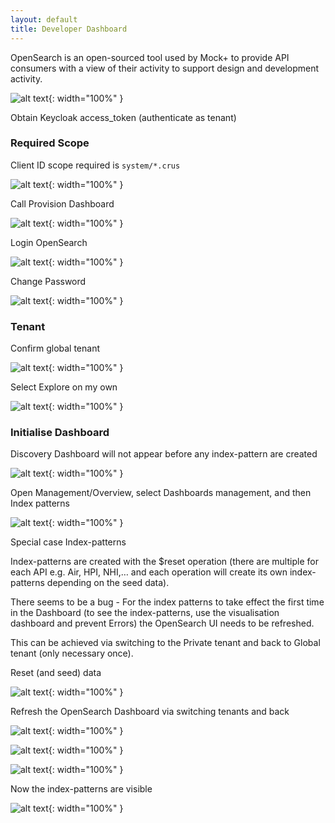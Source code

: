 ```yaml
---
layout: default
title: Developer Dashboard
---
```


OpenSearch is an open-sourced tool used by Mock+ to provide API consumers with a view of their activity to support design and development activity.

![alt text](Mockplus-Developer-Dashboard.png "Mock+ Developer Dashboard"){: width="100%" }

Obtain Keycloak access_token (authenticate as tenant)

### Required Scope

Client ID scope required is `system/*.crus`

![alt text](image-20240719-013419.png "Retrieve Access Token"){: width="100%" }

Call Provision Dashboard

![alt text](image-20240719-013448.png "Provision Dashboard"){: width="100%" }

Login OpenSearch

![alt text](image-20240719-013515.png "Login OpenSearch"){: width="100%" }

Change Password

![alt text](image-20240719-013531.png "Change Password"){: width="100%" }

### Tenant

Confirm global tenant

![alt text](image-20240717-032453.png "global tenant"){: width="100%" }

Select Explore on my own

![alt text](image-20240717-032505.png "Explore on my own"){: width="100%" }

### Initialise Dashboard

Discovery Dashboard will not appear before any index-pattern are created

![alt text](image-20240719-014510.png "Explore on my own"){: width="100%" }

Open Management/Overview, select Dashboards management, and then Index patterns

![alt text](image-20240717-032530.png "Explore on my own"){: width="100%" }

Special case Index-patterns

Index-patterns are created with the $reset operation (there are multiple for each API e.g. Air, HPI, NHI,… and each operation will create its own index-patterns depending on the seed data).

There seems to be a bug - For the index patterns to take effect the first time in the Dashboard (to see the index-patterns, use the visualisation dashboard and prevent Errors) the OpenSearch UI needs to be refreshed.

This can be achieved via switching to the Private tenant and back to Global tenant (only necessary once).

Reset (and seed) data

![alt text](image-20240717-032542.png "Reset (and seed) data"){: width="100%" }

Refresh the OpenSearch Dashboard via switching tenants and back

![alt text](image-20240717-032556.png "switching tenants"){: width="100%" }

![alt text](image-20240717-032602.png "after switching tenants"){: width="100%" }

![alt text](image-20240717-032609.png "switch back"){: width="100%" }

Now the index-patterns are visible

![alt text](image-20240717-032632.png "index visible"){: width="100%" }
